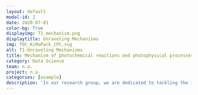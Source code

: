 ```yaml
---
layout: default
modal-id: 2
date: 2020-07-01
color-bg: True
displayimg: T1_mechanism.png
displaytitle: Unraveling Mechanisms
img: TOC_KiMoPack_CPC.svg
alt: T1-Unraveling Mechanisms
title: Mechanism of photochemical reactions and photophysical processes
category: Data Science
team: n.a.
project: n.a.
categories: [example]
description: 'In our research group, we are dedicated to tackling the intricate challenges that arise when dealing with mechanistic modeling of multivariate data, especially those exceeding three dimensions. The underlying complexities can often obscure the mechanisms at play. Our mission is clear: to unravel this complexity. We focus on extracting invaluable mechanistic insights from multivariate spectroscopic data, with a specific emphasis on time-resolved spectra. To achieve this, we harness the power of chemometric and machine learning techniques. Through methods like multivariate curve resolution, principal component analysis, and neural networks, we aim to decode the underlying mechanisms.'
---
```

